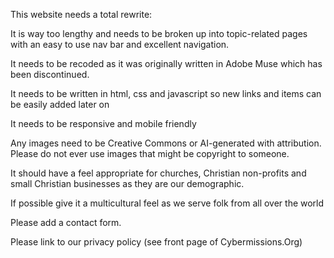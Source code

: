This website needs a total rewrite:

It is way too lengthy and needs to be broken up into topic-related pages with an easy to use nav bar and excellent navigation.

It needs to be recoded as it was originally written in Adobe Muse which has been discontinued.

It needs to be written in html, css and javascript so new links and items can be easily added later on

It needs to be responsive and mobile friendly

Any images need to be Creative Commons or AI-generated with attribution. Please do not ever use images that might be copyright to someone.

It should have a feel appropriate for churches, Christian non-profits and small Christian businesses as they are our demographic.

If possible give it a multicultural feel as we serve folk from all over the world

Please add a contact form.

Please link to our privacy policy (see front page of Cybermissions.Org)
